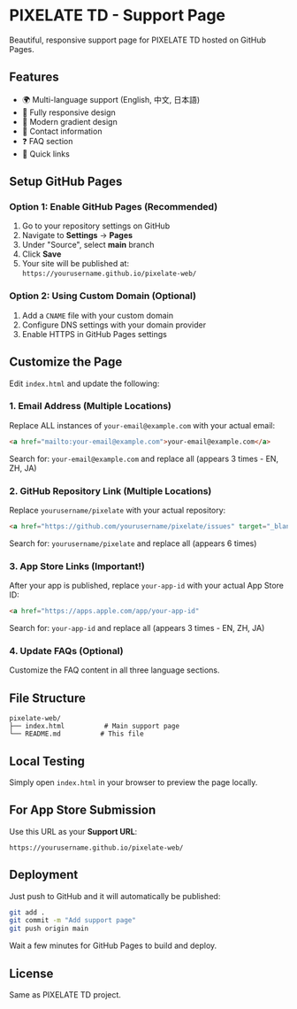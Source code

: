 # PIXELATE TD - Support Page

Beautiful, responsive support page for PIXELATE TD hosted on GitHub Pages.

## Features

- 🌍 Multi-language support (English, 中文, 日本語)
- 📱 Fully responsive design
- 🎨 Modern gradient design
- 📧 Contact information
- ❓ FAQ section
- 🔗 Quick links

## Setup GitHub Pages

### Option 1: Enable GitHub Pages (Recommended)

1. Go to your repository settings on GitHub
2. Navigate to **Settings** → **Pages**
3. Under "Source", select **main** branch
4. Click **Save**
5. Your site will be published at: `https://yourusername.github.io/pixelate-web/`

### Option 2: Using Custom Domain (Optional)

1. Add a `CNAME` file with your custom domain
2. Configure DNS settings with your domain provider
3. Enable HTTPS in GitHub Pages settings

## Customize the Page

Edit `index.html` and update the following:

### 1. Email Address (Multiple Locations)
Replace ALL instances of `your-email@example.com` with your actual email:
```html
<a href="mailto:your-email@example.com">your-email@example.com</a>
```

Search for: `your-email@example.com` and replace all (appears 3 times - EN, ZH, JA)

### 2. GitHub Repository Link (Multiple Locations)
Replace `yourusername/pixelate` with your actual repository:
```html
<a href="https://github.com/yourusername/pixelate/issues" target="_blank">
```

Search for: `yourusername/pixelate` and replace all (appears 6 times)

### 3. App Store Links (Important!)
After your app is published, replace `your-app-id` with your actual App Store ID:
```html
<a href="https://apps.apple.com/app/your-app-id"
```

Search for: `your-app-id` and replace all (appears 3 times - EN, ZH, JA)

### 4. Update FAQs (Optional)
Customize the FAQ content in all three language sections.

## File Structure

```
pixelate-web/
├── index.html          # Main support page
└── README.md          # This file
```

## Local Testing

Simply open `index.html` in your browser to preview the page locally.

## For App Store Submission

Use this URL as your **Support URL**:
```
https://yourusername.github.io/pixelate-web/
```

## Deployment

Just push to GitHub and it will automatically be published:

```bash
git add .
git commit -m "Add support page"
git push origin main
```

Wait a few minutes for GitHub Pages to build and deploy.

## License

Same as PIXELATE TD project.
